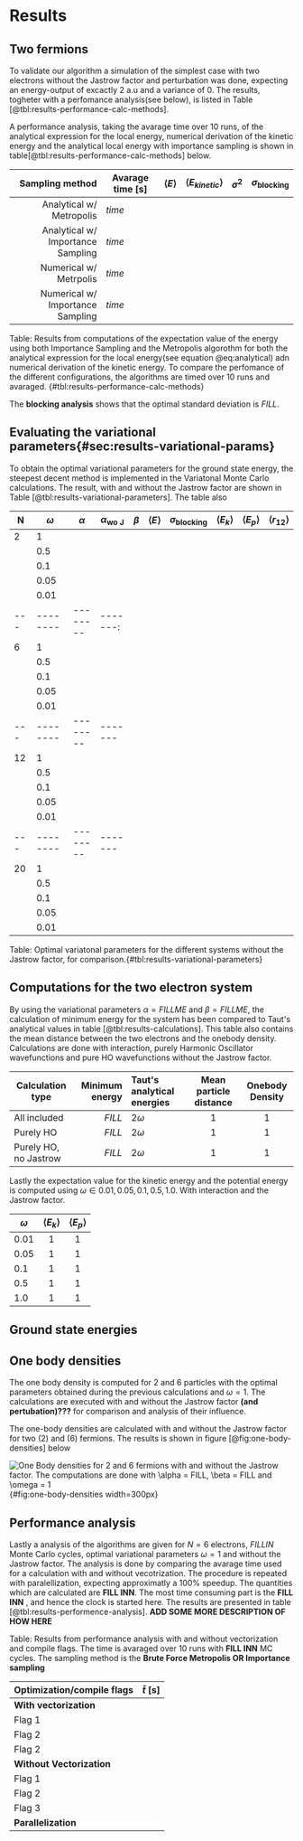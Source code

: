 # Results

## Two fermions

To validate our algorithm a simulation of the simplest case with two electrons without the Jastrow factor and perturbation was done, expecting an energy-output of excactly 2 a.u and a variance of 0. The results, togheter with a perfomance analysis(see below), is listed in Table [@tbl:results-performance-calc-methods]. 

A performance analysis, taking the avarage time over 10 runs, of the analytical expression for the local energy, numerical derivation of the kinetic energy and the analytical local energy with importance sampling is shown in table[@tbl:results-performance-calc-methods] below.


| Sampling method                   | Avarage time [s]     | $\langle E \rangle$|$\langle E_{kinetic} \rangle$  |$\sigma^2$ |$\sigma_{\text{blocking}}$ |
| ----:                             | ---                  |---                 |---                            |---        |---                        |
| Analytical w/ Metropolis          | $time$               |                    |                               |           |                           |
| Analytical w/ Importance Sampling | $time$               |                    |                               |           |                           |
| Numerical  w/ Metrpolis           | $time$               |                    |                               |           |                           |
| Numerical  w/ Importance Sampling | $time$               |                    |                               |           |                           |
Table: Results from computations of the expectation value of the energy using both Importance Sampling and the Metropolis algorothm for both the analytical expression for the local energy(see equation @eq:analytical) adn numerical derivation of the kinetic energy. To compare the perfomance of the different configurations, the algorithms are timed over 10 runs and avaraged.   {#tbl:results-performance-calc-methods} 

The **blocking analysis** shows that the optimal standard deviation is $FILL$.

## Evaluating the variational parameters{#sec:results-variational-params}

To obtain the optimal variational parameters for the ground state energy, the steepest decent method is implemented in the Variatonal Monte Carlo calculations. The result, with and without the Jastrow factor are shown in Table  [@tbl:results-variational-parameters]. The table also 


| N   | $\omega$ | $\alpha$ | $\alpha_{\text{wo J}}$ | $\beta$ | $\langle E \rangle$ | $\sigma_{\text{blocking}}$ | $\langle E_k \rangle$ | $\langle E_p \rangle$ | $\langle r_{12}\rangle$ |
|-----|----------|----------|------------------------|---------|---------------------|----------------------------|-----------------------|-----------------------|-------------------------|
| 2   | 1        |          |                        |         |                     |                            |                       |                       |                         |
|     | 0.5      |          |                        |         |                     |                            |                       |                       |                         |
|     | 0.1      |          |                        |         |                     |                            |                       |                       |                         |
|     | 0.05     |          |                        |         |                     |                            |                       |                       |                         |
|     | 0.01     |          |                        |         |                     |                            |                       |                       |                         |
| --- | -------- | -------- | -------:               |         |                     |                            |                       |                       |                         |
| 6   | 1        |          |                        |         |                     |                            |                       |                       |                         |
|     | 0.5      |          |                        |         |                     |                            |                       |                       |                         |
|     | 0.1      |          |                        |         |                     |                            |                       |                       |                         |
|     | 0.05     |          |                        |         |                     |                            |                       |                       |                         |
|     | 0.01     |          |                        |         |                     |                            |                       |                       |                         |
| --- | -------- | -------- | -------                |         |                     |                            |                       |                       |                         |
| 12  | 1        |          |                        |         |                     |                            |                       |                       |                         |
|     | 0.5      |          |                        |         |                     |                            |                       |                       |                         |
|     | 0.1      |          |                        |         |                     |                            |                       |                       |                         |
|     | 0.05     |          |                        |         |                     |                            |                       |                       |                         |
|     | 0.01     |          |                        |         |                     |                            |                       |                       |                         |
| --- | -------- | -------- | -------                |         |                     |                            |                       |                       |                         |
| 20  | 1        |          |                        |         |                     |                            |                       |                       |                         |
|     | 0.5      |          |                        |         |                     |                            |                       |                       |                         |
|     | 0.1      |          |                        |         |                     |                            |                       |                       |                         |
|     | 0.05     |          |                        |         |                     |                            |                       |                       |                         |
|     | 0.01     |          |                        |         |                     |                            |                       |                       |                         |

Table: Optimal variatonal parameters for the different systems without the Jastrow factor, for comparison.{#tbl:results-variational-parameters} 



## Computations for the two electron system

By using the variational parameters $\alpha = FILL ME$ and $\beta = FILL ME$, the calculation of minimum energy for the system has been compared to Taut's analytical values in table [@tbl:results-calculations]. This table also contains the mean distance between the two electrons and the onebody density. Calculations are done with interaction, purely Harmonic Oscillator wavefunctions and pure HO wavefunctions without the Jastrow factor.

| **Calculation type** | **Minimum energy**| **Taut's analytical energies**| **Mean particle distance** | **Onebody Density**|
|---    | ---: | :--- | :---: | :---: |
| All included | $FILL$ | $2\omega$ |    $1$  |   $1$  |
| Purely HO | $FILL$ | $2\omega$ |    $1$  |   $1$  |
| Purely HO, no Jastrow | $FILL$ | $2\omega$ |    $1$  |   $1$  |{#tbl:results-calculations}

Lastly the expectation value for the kinetic energy and the potential energy is computed using $\omega \in {0.01, 0.05, 0.1, 0.5, 1.0}$. With interaction and the Jastrow factor.

| **$\omega$**| **$\langle E_k \rangle$**| **$\langle E_p \rangle$** |
| --- | :---: | :---: |
| $0.01$    | $1$   |    $1$  |
| $0.05$    | $1$   |    $1$  |
| $0.1$     | $1$   |    $1$  |
| $0.5$     | $1$   |    $1$  |
| $1.0$     | $1$   |    $1$  |{#tbl:results-calculations-omega}



## Ground state energies


## One body densities
The one body density is computed for 2 and 6 particles with the optimal parameters obtained during the previous calculations and $\omega = 1$. The calculations are executed with and without the Jastrow factor **(and pertubation)???** for comparison and analysis of their influence. 

The one-body densities are calculated with and without the Jastrow factor for two (2) and (6) fermions. The results is shown in figure [@fig:one-body-densities] below

![One Body densities for 2 and 6 fermions with and without the Jastrow factor. The computations are done with $\alpha = FILL$, $\beta = FILL$ and $\omega = 1$](FILENAME.png){#fig:one-body-densities width=300px}

## Performance analysis
<!--  -->
Lastly a analysis of the algorithms are given for $N = 6$ electrons, $FILL IN$ Monte Carlo cycles, optimal variational parameters  $\omega = 1$ and without the Jastrow factor. The analysis is done by comparing the avarage time used for a calculation with and without vecotrization. The procedure is repeated with paralellization, expecting approximatly a 100% speedup.  The quantities which are calculated are **FILL INN**. The most time consuming part is the **FILL INN** , and hence the clock is started here. The results are presented in table [@tbl:results-performence-analysis]. **ADD SOME MORE DESCRIPTION OF HOW HERE**

Table: Results from performance analysis with and without vectorization and compile flags. The time is avaraged over 10 runs with **FILL INN** MC cycles. The sampling method is the **Brute Force Metropolis OR Importance sampling**

| Optimization/compile flags 	| $\bar{t}$ [s] |
|---                        	|---            |
| **With vectorization**        |               |
|  Flag 1                       |               |
| Flag 2                        |               |
| Flag 2                        |               |
| **Without Vectorization**  	|               |
| Flag 1                        |               |
| Flag 2                        |               |
| Flag 3                        |               |
| **Parallelization**           |               |{#tbl:results-performence-analysis}





<!-- Nececerry to write something about which computers/specs the analysis is done at?? -->
